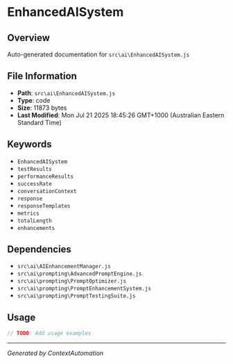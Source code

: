 # EnhancedAISystem

## Overview
Auto-generated documentation for `src\ai\EnhancedAISystem.js`

## File Information
- **Path**: `src\ai\EnhancedAISystem.js`
- **Type**: code
- **Size**: 11873 bytes
- **Last Modified**: Mon Jul 21 2025 18:45:26 GMT+1000 (Australian Eastern Standard Time)

## Keywords
- `EnhancedAISystem`
- `testResults`
- `performanceResults`
- `successRate`
- `conversationContext`
- `response`
- `responseTemplates`
- `metrics`
- `totalLength`
- `enhancements`

## Dependencies
- `src\ai\AIEnhancementManager.js`
- `src\ai\prompting\AdvancedPromptEngine.js`
- `src\ai\prompting\PromptOptimizer.js`
- `src\ai\prompting\PromptEnhancementSystem.js`
- `src\ai\prompting\PromptTestingSuite.js`

## Usage
```javascript
// TODO: Add usage examples
```

---
*Generated by ContextAutomation*
